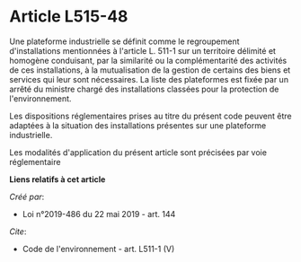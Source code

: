 # Article L515-48

Une plateforme industrielle se définit comme le regroupement d'installations mentionnées à l'article L. 511-1 sur un
territoire délimité et homogène conduisant, par la similarité ou la complémentarité des activités de ces installations, à la
mutualisation de la gestion de certains des biens et services qui leur sont nécessaires. La liste des plateformes est fixée
par un arrêté du ministre chargé des installations classées pour la protection de l'environnement. 

Les dispositions réglementaires prises au titre du présent code peuvent être adaptées à la situation des installations
présentes sur une plateforme industrielle. 

Les modalités d'application du présent article sont précisées par voie réglementaire

**Liens relatifs à cet article**

_Créé par_:

  - Loi n°2019-486 du 22 mai 2019 - art. 144

_Cite_:

  - Code de l'environnement - art. L511-1 (V)
